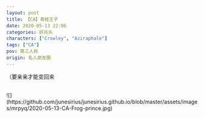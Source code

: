 ```yaml
---
layout: post
title: 【CA】青蛙王子
date: 2020-05-13 22:06
categories: 好兆头
characters: ["Crowley", "Aziraphale"]
tags: ["CA"]
pov: 第三人称
origin: 名人朋友圈
---
```


（要亲亲才能变回来

<br>
![](https://github.com/junesirius/junesirius.github.io/blob/master/assets/images/mrpyq/2020-05-13-CA-Frog-prince.jpg)
